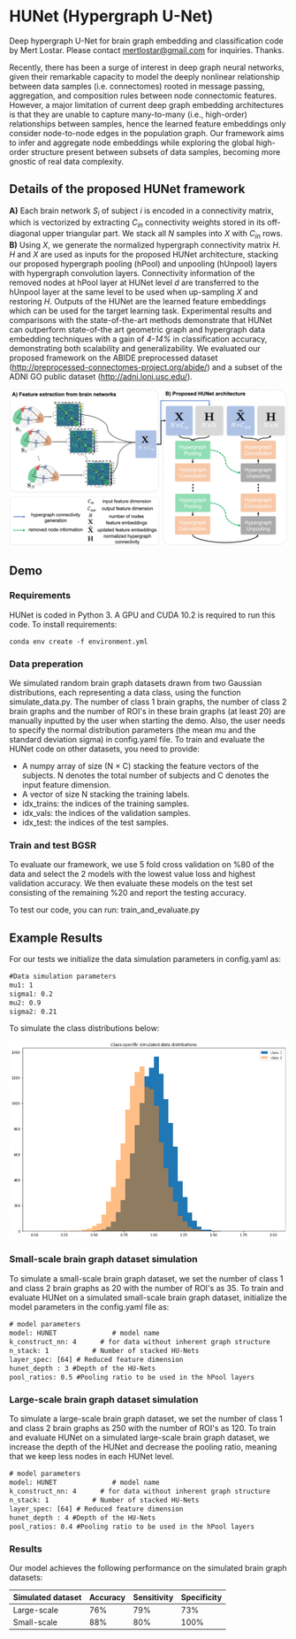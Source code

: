 # HUNet (Hypergraph U-Net)
Deep hypergraph U-Net for brain graph embedding and classification code by Mert Lostar. Please contact mertlostar@gmail.com for inquiries. Thanks.

Recently, there has been a surge of interest in deep graph neural networks,
  given their remarkable capacity to model the deeply nonlinear relationship between data samples (i.e.  connectomes) 
  rooted in message passing, aggregation, and composition rules between node connectomic features.
  However, a major limitation of current deep graph embedding architectures is that they 
  are unable to capture many-to-many (i.e., high-order) relationships between samples, hence the learned feature embeddings 
  only consider node-to-node edges in the population graph. Our framework aims to infer and aggregate node embeddings while exploring the 
  global high-order structure present between subsets of data samples, 
  becoming more gnostic of real data complexity.  

## Details of the proposed HUNet framework
**A)** Each brain network *S<sub>i</sub>* of subject *i* is encoded in a connectivity matrix,
 which is vectorized by extracting *C<sub>in</sub>* connectivity weights stored in 
 its off-diagonal upper triangular part. We stack all *N* samples into *X* with *C<sub>in</sub>* rows.
  **B)** Using *X*, we generate the normalized hypergraph connectivity matrix *H*. *H* and *X* are used 
  as inputs for the proposed HUNet architecture, stacking our proposed hypergraph pooling (hPool) 
  and unpooling (hUnpool) layers with hypergraph convolution layers. Connectivity information of 
  the removed nodes at hPool layer at HUNet level *d* are transferred to the hUnpool layer at the same level to be used 
  when up-sampling *X* and restoring *H*. Outputs of the HUNet are the learned feature embeddings which can be used for 
  the target learning task.  Experimental results and comparisons with the state-of-the-art methods demonstrate that HUNet
   can outperform state-of-the art geometric graph and hypergraph data embedding techniques with a gain of *4-14%* in classification accuracy,
    demonstrating both scalability and generalizability. We evaluated our proposed framework on the 
    ABIDE preprocessed dataset (http://preprocessed-connectomes-project.org/abide/) and a subset of the ADNI GO public dataset (http://adni.loni.usc.edu/).

![HUNet Architecture](HUNet.png)
## Demo
### Requirements
HUNet is coded in Python 3. A GPU and CUDA 10.2 is required to run this code.
To install requirements:

```setup
conda env create -f environment.yml
```
### Data preperation

We simulated random brain graph datasets drawn from two Gaussian distributions, each representing a data class, using the function simulate_data.py. 
The number of class 1 brain graphs, the number of class 2 brain graphs and the number of ROI's in these brain graphs (at least 20) are manually inputted by the user when starting the demo.
Also, the user needs to specify the normal distribution parameters (the mean mu and the standard deviation sigma) in config.yaml file.
To train and evaluate the HUNet code on other datasets, you need to provide:
<ul>
<li> A numpy array of size (N × C) stacking the feature vectors of the subjects. N denotes the total number of subjects and C denotes the input feature dimension.</li>
<li> A vector of size N stacking the training labels.</li>
<li> idx_trains: the indices of the training samples.</li>
<li> idx_vals: the indices of the validation samples.</li>
<li> idx_test: the indices of the test samples.</li>
</ul>

### Train and test BGSR

To evaluate our framework, we use 5 fold cross validation on %80 of the data and select the 2 models with the lowest 
value loss and highest validation accuracy. We then evaluate these models on the test set consisting of the remaining %20 and report the testing accuracy.

To test our code, you can run: train_and_evaluate.py
## Example Results

For our tests we initialize the data simulation parameters in config.yaml as:

```
#Data simulation parameters
mu1: 1
sigma1: 0.2
mu2: 0.9
sigma2: 0.21
```
To simulate the class distributions below:

![Data simulation](docs/dist1.png)
### Small-scale brain graph dataset simulation
To simulate a small-scale brain graph dataset, we set the number of class 1 and class 2 brain graphs as 20 with the number of ROI's as 35. 
To train and evaluate HUNet on a simulated small-scale brain graph dataset, initialize the model parameters in the config.yaml file as:
```
# model parameters
model: HUNET              # model name
k_construct_nn: 4      # for data without inherent graph structure
n_stack: 1           # Number of stacked HU-Nets
layer_spec: [64] # Reduced feature dimension
hunet_depth : 3 #Depth of the HU-Nets
pool_ratios: 0.5 #Pooling ratio to be used in the hPool layers

```
### Large-scale brain graph dataset simulation
To simulate a large-scale brain graph dataset, we set the number of class 1 and class 2 brain graphs as 250 with the number of ROI's as 120. 
To train and evaluate HUNet on a simulated large-scale brain graph dataset, we increase the depth of the HUNet and decrease the pooling ratio, meaning that we keep less nodes in each HUNet level.
```
# model parameters
model: HUNET              # model name
k_construct_nn: 4      # for data without inherent graph structure
n_stack: 1           # Number of stacked HU-Nets
layer_spec: [64] # Reduced feature dimension
hunet_depth : 4 #Depth of the HU-Nets
pool_ratios: 0.4 #Pooling ratio to be used in the hPool layers

```

### Results

Our model achieves the following performance on the simulated brain graph datasets:

| Simulated dataset         | Accuracy  | Sensitivity | Specificity|
| ------------------ |---------------- | -------------- | --------------
| Large-scale   |     76%         |      79%       |      73%       |
| Small-scale   |     88%         |      80%       |      100%       |

